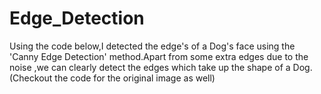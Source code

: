 # Edge_Detection

Using the code below,I detected the edge's of a Dog's face using the 'Canny Edge Detection' method.Apart from some extra edges due to the noise ,we can clearly detect the edges which take up the shape of a Dog.(Checkout the code for the original image as well)
